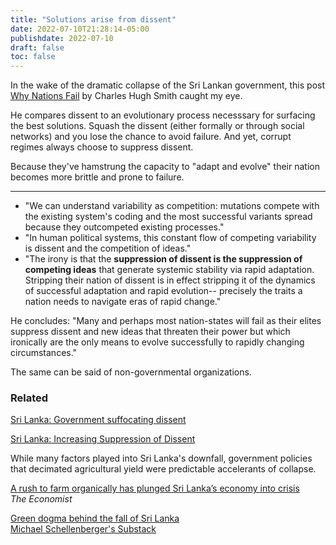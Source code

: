 ```yaml
---
title: "Solutions arise from dissent"
date: 2022-07-10T21:28:14-05:00
publishdate: 2022-07-10
draft: false
toc: false
---
```


In the wake of the dramatic collapse of the Sri Lankan government, this post <a href="http://charleshughsmith.blogspot.com/2022/07/why-nations-fail.html" target="blank">Why Nations Fail</a> by Charles Hugh Smith caught my eye.  

He compares dissent to an evolutionary process necesssary for surfacing the best solutions. Squash the dissent (either formally or through social networks) and you lose the chance to avoid failure. And yet, corrupt regimes always choose to suppress dissent. 

Because they've hamstrung the capacity to "adapt and evolve" their nation becomes more brittle and prone to failure. 


<hr>

* "We can understand variability as competition: mutations compete with the existing system's coding and the most successful variants spread because they outcompeted existing processes."
* "In human political systems, this constant flow of competing variability is dissent and the competition of ideas."
* "The irony is that the <strong>suppression of dissent is the suppression of competing ideas</strong> that generate systemic stability via rapid adaptation. Stripping their nation of dissent is in effect stripping it of the dynamics of successful adaptation and rapid evolution-- precisely the traits a nation needs to navigate eras of rapid change."

He concludes: "Many and perhaps most nation-states will fail as their elites suppress dissent and new ideas that threaten their power but which ironically are the only means to evolve successfully to rapidly changing circumstances."

The same can be said of non-governmental organizations.


### Related 

<a href="https://www.amnesty.org/en/latest/news/2021/02/sri-lanka-government-suffocating-dissent-and-obstructing-justice-for-historic-crimes-says-amnesty-report/" target="blank">Sri Lanka: Government suffocating dissent</a>

<a href="https://www.hrw.org/news/2020/08/08/sri-lanka-increasing-suppression-dissent" target="blank">Sri Lanka: Increasing Suppression of Dissent</a>

While many factors played into Sri Lanka's downfall, government policies that decimated agricultural yield were predictable accelerants of collapse.

<a href="https://www.economist.com/asia/2021/10/16/a-rush-to-farm-organically-has-plunged-sri-lankas-economy-into-crisis" target="blank">A rush to farm organically has plunged Sri Lanka’s economy into crisis</a> <br/>
<em>The Economist</em>

<a href="https://michaelshellenberger.substack.com/p/green-dogma-behind-fall-of-sri-lanka" target="blank">Green dogma behind the fall of Sri Lanka</a> <br/>
<a href="https://substack.com/profile/2255433-michael-shellenberger" target="blank">Michael Schellenberger's Substack</a>
